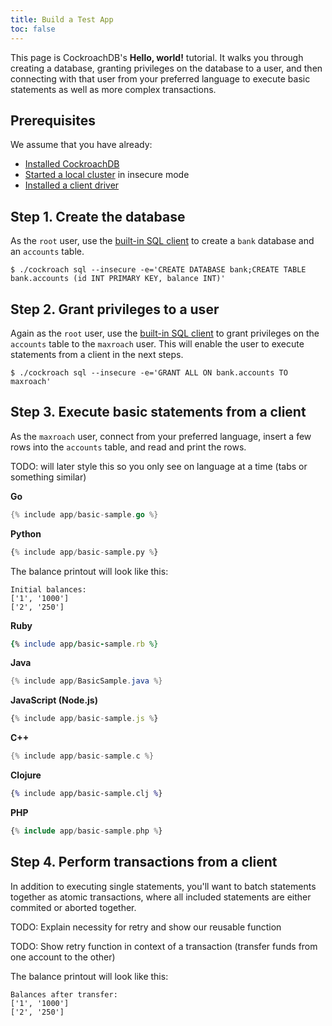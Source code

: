 ```yaml
---
title: Build a Test App
toc: false
---
```


This page is CockroachDB's **Hello, world!** tutorial. It walks you through creating a database, granting privileges on the database to a user, and then connecting with that user from your preferred language to execute basic statements as well as more complex transactions.

<style>
div#toc ul {
    max-width: 50%;
}
</style>

<div id="toc"></div>

## Prerequisites

We assume that you have already:

- [Installed CockroachDB](install-cockroachdb.html) 
- [Started a local cluster](start-a-local-cluster.html) in insecure mode
- [Installed a client driver](install-client-drivers.html)
 
## Step 1. Create the database

As the `root` user, use the [built-in SQL client](use-the-builtin-sql-client.html) to create a `bank` database and an `accounts` table.

~~~ shell
$ ./cockroach sql --insecure -e='CREATE DATABASE bank;CREATE TABLE bank.accounts (id INT PRIMARY KEY, balance INT)' 
~~~

## Step 2. Grant privileges to a user

Again as the `root` user, use the [built-in SQL client](use-the-builtin-sql-client.html) to grant privileges on the `accounts` table to the `maxroach` user. This will enable the user to execute statements from a client in the next steps.

~~~ shell
$ ./cockroach sql --insecure -e='GRANT ALL ON bank.accounts TO maxroach' 
~~~

## Step 3. Execute basic statements from a client

As the `maxroach` user, connect from your preferred language, insert a few rows into the `accounts` table, and read and print the rows.

TODO: will later style this so you only see on language at a time (tabs or something similar)

**Go**

~~~ go
{% include app/basic-sample.go %}
~~~

**Python**

~~~ py
{% include app/basic-sample.py %}
~~~

The balance printout will look like this:

~~~ shell
Initial balances:
['1', '1000']
['2', '250']

~~~
**Ruby**

~~~ ruby
{% include app/basic-sample.rb %}
~~~

**Java**

~~~ java
{% include app/BasicSample.java %}
~~~

**JavaScript (Node.js)**

~~~ js
{% include app/basic-sample.js %}
~~~

**C++**

~~~ c
{% include app/basic-sample.c %}
~~~

**Clojure**

~~~ clojure
{% include app/basic-sample.clj %}
~~~

**PHP**

~~~ php
{% include app/basic-sample.php %}
~~~

## Step 4. Perform transactions from a client

In addition to executing single statements, you'll want to batch statements together as atomic transactions, where all included statements are either commited or aborted together. 

TODO: Explain necessity for retry and show our reusable function

TODO: Show retry function in context of a transaction (transfer funds from one account to the other)

The balance printout will look like this:

~~~ shell
Balances after transfer:
['1', '1000']
['2', '250']
~~~
